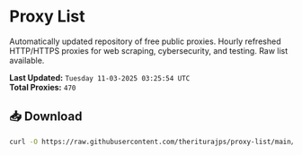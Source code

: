 # Proxy List

Automatically updated repository of free public proxies. Hourly refreshed HTTP/HTTPS proxies for web scraping, cybersecurity, and testing. Raw list available.

**Last Updated:** `Tuesday 11-03-2025 03:25:54 UTC`  
**Total Proxies:** `470`

## 📥 Download
```bash
curl -O https://raw.githubusercontent.com/theriturajps/proxy-list/main/proxies.txt
